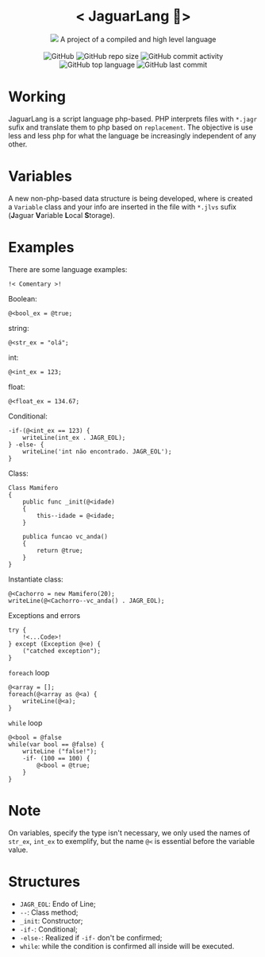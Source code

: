 <h1 align=center> 
  < JaguarLang 🐆> 
</h1>
<p align=center>
  <img src = https://github.com/caue-alves/Linguagem-Jaguar/blob/master/.github/img/jaguar.png?raw=true"/>
A project of a compiled and high level language									
<br><br>
<img alt="GitHub" src="https://img.shields.io/github/license/caue-alves/Linguagem-Jaguar?color=green">
<img alt="GitHub repo size" src="https://img.shields.io/github/repo-size/caue-alves/Linguagem-Jaguar?color=informational">
<img alt="GitHub commit activity" src="https://img.shields.io/github/commit-activity/w/caue-alves/Linguagem-Jaguar?color=9cf"><br>
<img alt="GitHub top language" src="https://img.shields.io/github/languages/top/caue-alves/Linguagem-Jaguar?color=blueviolet">
<img alt="GitHub last commit" src="https://img.shields.io/github/last-commit/caue-alves/Linguagem-Jaguar?color=blue">
</p>

# Working

JaguarLang is a script language php-based. PHP interprets files with `*.jagr` sufix and translate them to php based on `replacement`. The objective is use less and less php for what the language be increasingly independent of any other.

# Variables

A new non-php-based data structure is being developed, where is created a `Variable` class and your info are inserted in the file with `*.jlvs` sufix (**J**aguar **V**ariable **L**ocal **S**torage).

# Examples

There are some language examples:
```
!< Comentary >!
```
Boolean:
```
@<bool_ex = @true;
```

string:
```
@<str_ex = "olá";
```
int:
```
@<int_ex = 123;
```

float:
```
@<float_ex = 134.67;
```
Conditional:
```
-if-(@<int_ex == 123) {
	writeLine(int_ex . JAGR_EOL);
} -else- {
	writeLine('int não encontrado. JAGR_EOL');
}
```

Class:
```
Class Mamifero
{
	public func _init(@<idade)
	{
		this--idade = @<idade;
	}

	publica funcao vc_anda()
	{
		return @true;
	}
}
```
Instantiate class:
```
@<Cachorro = new Mamifero(20);
writeLine(@<Cachorro--vc_anda() . JAGR_EOL);
```
Exceptions and errors
```
try {
	!<...Code>!
} except (Exception @<e) {
	("catched exception");
}
```
`foreach` loop
```
@<array = [];
foreach(@<array as @<a) {
	writeLine(@<a);
}
```
`while` loop
```
@<bool = @false
while(var bool == @false) {
	writeLine ("false!");
	-if- (100 == 100) {
		@<bool = @true;
	}
}
```

# Note
On variables, specify the type isn't necessary, we only used the names of `str_ex`, `int_ex` to exemplify, but the name `@<` is essential before the variable value.

# Structures
* `JAGR_EOL`: Endo of Line;
* `--`: Class method;
* `_init`: Constructor;
* `-if-`: Conditional;
* `-else-`: Realized if `-if-` don't be confirmed;
* `while`: while the condition is confirmed all inside will be executed.
